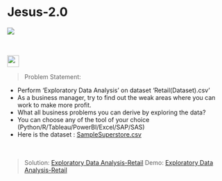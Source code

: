 # Jesus-2.0
![](https://camo.githubusercontent.com/d2111f8d377d70c09f3e1aa6f0f9ca941b457790008c5f65012b1ee7de37763d/68747470733a2f2f696d672e736869656c64732e696f2f62616467652f546f206578706c6f726520427573696e65737320416e616c7974696373202d4c6576656c2020496e7465726d6564696174652d6f72616e67652e7376673f267374796c653d666f722d7468652d6261646765266c6f676f3d546865537061726b73466f756e646174696f6e266c6f676f436f6c6f723d626c7565)



<br><br>
<img height="27" src="https://img.shields.io/badge/Exploratory Data Analysis (Retail) -Level  Beginner-green.svg?&style=for-the-badge&logo=TheSparksFoundation&logoColor=blue"/>
<br>

> Problem Statement:
- Perform ‘Exploratory Data Analysis’ on dataset ‘Retail(Dataset).csv’ <br>
- As a business manager, try to find out the weak areas where you can work to
make more profit.<br>
- What all business problems you can derive by exploring the data?<br>
- You can choose any of the tool of your choice<br>
(Python/R/Tableau/PowerBI/Excel/SAP/SAS)<br>
- Here is the dataset :
<a href="https://github.com/manishghoshal99/Task-3-Exploratory-Data-Analysis-Retail/blob/main/SampleSuperstore.csv"> SampleSuperstore.csv </a><br><br><br>
> Solution:
<a href="https://github.com/manishghoshal99/Task-3-Exploratory-Data-Analysis-Retail/blob/main/TSF_Task3.ipynb"> Exploratory Data Analysis-Retail</a>
> Demo:
<a href="Adding soon">Exploratory Data Analysis-Retail</a>
